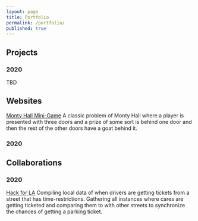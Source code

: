 ```yaml
---
layout: page
title: Portfolio
permalink: /portfolio/
published: true
---
```


## Projects

### 2020
TBD

## Websites
[Monty Hall Mini-Game](https://github.com/jx114/jx114.github.io/blob/master/monty_python.html)
A classic problem of Monty Hall where a player is presented with three doors and a prize of some sort is behind one door and then the rest of the other doors have a goat behind it.

### 2020

## Collaborations

### 2020
[Hack for LA](https://github.com/orgs/hackforla/teams/lucky-parking)
Compiling local data of when drivers are getting tickets from a street that has time-restrictions. Gathering all instances where cares are getting ticketed and comparing them to with other streets to synchronize the chances of getting a parking ticket.
